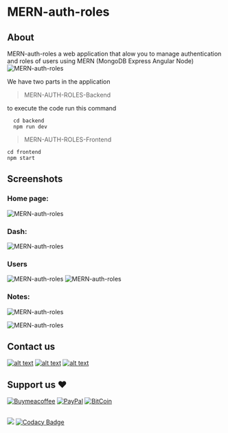 # MERN-auth-roles

## About

MERN-auth-roles a web application that alow you to manage authentication and roles of users using MERN (MongoDB Express Angular Node) 
![MERN-auth-roles](https://i.imgur.com/7J6c8Rf.png)

We have two parts in the application
  > MERN-AUTH-ROLES-Backend
  
  to execute the code run this command
  ```
    cd backend
    npm run dev
  ```
  
  > MERN-AUTH-ROLES-Frontend
  ```
  cd frontend
  npm start
  ```
## Screenshots

### Home page:
![MERN-auth-roles](https://i.imgur.com/mdgQyZl.png)

### Dash:
![MERN-auth-roles](https://i.imgur.com/gtNEg1i.png)

### Users
![MERN-auth-roles](https://i.imgur.com/om4vVoP.png)
![MERN-auth-roles](https://i.imgur.com/blwnrf2.png)
### Notes:
![MERN-auth-roles](https://i.imgur.com/H6bnSRm.png)

![MERN-auth-roles](https://i.imgur.com/08gyywr.png)


## Contact us
[![alt text][1.1]][1]
[![alt text][2.1]][2]
[![alt text][3.1]][3]

## Support us ❤️
[![Buymeacoffee](https://badgen.net/badge/icon/buymeacoffee?icon=buymeacoffee&label)](https://www.buymeacoffee.com/Adel.benyahia/)
[![PayPal](https://badgen.net/badge/icon/PayPal?icon=https://simpleicons.now.sh/paypal/fff&label)](https://www.paypal.com/paypalme/adelbenyahia)
[![BitCoin](https://badgen.net/badge/icon/bitcoin?icon=bitcoin&label)](bitcoin:1PstR1HYTG8FbVRR7YZhQftYumVAURXuq7?label=Quranipfs&message=Payment%20to%20Quranipfs)
##
![](https://komarev.com/ghpvc/?username=adelpro&style=flat-squar&color=brightgreen)
[![Codacy Badge](https://app.codacy.com/project/badge/Grade/7c9642bd9f1f403b862237cdc1ba2731)](https://www.codacy.com/gh/adelpro/Openadhan/dashboard?utm_source=github.com&amp;utm_medium=referral&amp;utm_content=adelpro/Openadhan&amp;utm_campaign=Badge_Grade)

[1.1]: http://i.imgur.com/tXSoThF.png (twitter icon with padding)
[2.1]: http://i.imgur.com/P3YfQoD.png (facebook icon with padding)
[3.1]: http://i.imgur.com/0o48UoR.png (github icon with padding)
[1]: https://www.twitter.com/adelpro
[2]: https://www.facebook.com/wathakker.wakf
[3]: https://github.com/adelpro/Openadhan


